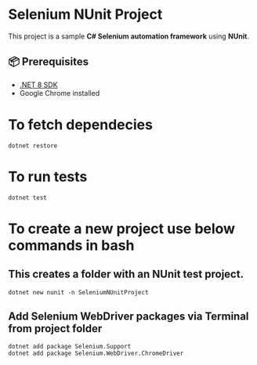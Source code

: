 # Selenium NUnit Project

This project is a sample **C# Selenium automation framework** using **NUnit**.  



## 📦 Prerequisites

- [.NET 8 SDK](https://dotnet.microsoft.com/download)
- Google Chrome installed

# To fetch dependecies 
`dotnet restore`

# To run tests

`dotnet test`

# To create a new project use below commands in bash

## This creates a folder with an NUnit test project.

`dotnet new nunit -n SeleniumNUnitProject`


## Add Selenium WebDriver packages via Terminal from project folder

```dotnet add package Selenium.WebDriver
dotnet add package Selenium.Support
dotnet add package Selenium.WebDriver.ChromeDriver